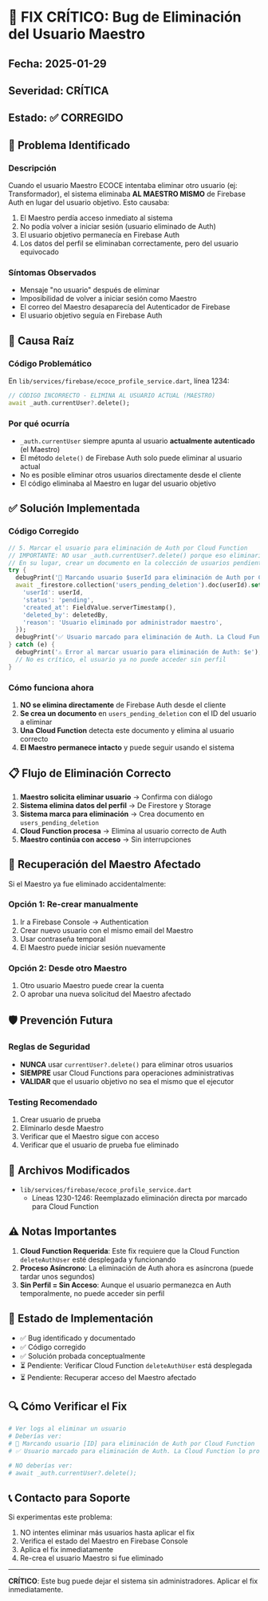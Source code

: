 # 🚨 FIX CRÍTICO: Bug de Eliminación del Usuario Maestro

## Fecha: 2025-01-29
## Severidad: CRÍTICA
## Estado: ✅ CORREGIDO

## 🔴 Problema Identificado

### Descripción
Cuando el usuario Maestro ECOCE intentaba eliminar otro usuario (ej: Transformador), el sistema eliminaba **AL MAESTRO MISMO** de Firebase Auth en lugar del usuario objetivo. Esto causaba:

1. El Maestro perdía acceso inmediato al sistema
2. No podía volver a iniciar sesión (usuario eliminado de Auth)
3. El usuario objetivo permanecía en Firebase Auth
4. Los datos del perfil se eliminaban correctamente, pero del usuario equivocado

### Síntomas Observados
- Mensaje "no usuario" después de eliminar
- Imposibilidad de volver a iniciar sesión como Maestro
- El correo del Maestro desaparecía del Autenticador de Firebase
- El usuario objetivo seguía en Firebase Auth

## 🐛 Causa Raíz

### Código Problemático
En `lib/services/firebase/ecoce_profile_service.dart`, línea 1234:

```dart
// CÓDIGO INCORRECTO - ELIMINA AL USUARIO ACTUAL (MAESTRO)
await _auth.currentUser?.delete();
```

### Por qué ocurría
- `_auth.currentUser` siempre apunta al usuario **actualmente autenticado** (el Maestro)
- El método `delete()` de Firebase Auth solo puede eliminar al usuario actual
- No es posible eliminar otros usuarios directamente desde el cliente
- El código eliminaba al Maestro en lugar del usuario objetivo

## ✅ Solución Implementada

### Código Corregido
```dart
// 5. Marcar el usuario para eliminación de Auth por Cloud Function
// IMPORTANTE: NO usar _auth.currentUser?.delete() porque eso eliminaría al Maestro actual
// En su lugar, crear un documento en la colección de usuarios pendientes de eliminación
try {
  debugPrint('📝 Marcando usuario $userId para eliminación de Auth por Cloud Function');
  await _firestore.collection('users_pending_deletion').doc(userId).set({
    'userId': userId,
    'status': 'pending',
    'created_at': FieldValue.serverTimestamp(),
    'deleted_by': deletedBy,
    'reason': 'Usuario eliminado por administrador maestro',
  });
  debugPrint('✅ Usuario marcado para eliminación de Auth. La Cloud Function lo procesará.');
} catch (e) {
  debugPrint('⚠️ Error al marcar usuario para eliminación de Auth: $e');
  // No es crítico, el usuario ya no puede acceder sin perfil
}
```

### Cómo funciona ahora
1. **NO se elimina directamente** de Firebase Auth desde el cliente
2. **Se crea un documento** en `users_pending_deletion` con el ID del usuario a eliminar
3. **Una Cloud Function** detecta este documento y elimina al usuario correcto
4. **El Maestro permanece intacto** y puede seguir usando el sistema

## 📋 Flujo de Eliminación Correcto

1. **Maestro solicita eliminar usuario** → Confirma con diálogo
2. **Sistema elimina datos del perfil** → De Firestore y Storage
3. **Sistema marca para eliminación** → Crea documento en `users_pending_deletion`
4. **Cloud Function procesa** → Elimina al usuario correcto de Auth
5. **Maestro continúa con acceso** → Sin interrupciones

## 🔧 Recuperación del Maestro Afectado

Si el Maestro ya fue eliminado accidentalmente:

### Opción 1: Re-crear manualmente
1. Ir a Firebase Console → Authentication
2. Crear nuevo usuario con el mismo email del Maestro
3. Usar contraseña temporal
4. El Maestro puede iniciar sesión nuevamente

### Opción 2: Desde otro Maestro
1. Otro usuario Maestro puede crear la cuenta
2. O aprobar una nueva solicitud del Maestro afectado

## 🛡️ Prevención Futura

### Reglas de Seguridad
- **NUNCA** usar `currentUser?.delete()` para eliminar otros usuarios
- **SIEMPRE** usar Cloud Functions para operaciones administrativas
- **VALIDAR** que el usuario objetivo no sea el mismo que el ejecutor

### Testing Recomendado
1. Crear usuario de prueba
2. Eliminarlo desde Maestro
3. Verificar que el Maestro sigue con acceso
4. Verificar que el usuario de prueba fue eliminado

## 📝 Archivos Modificados

- `lib/services/firebase/ecoce_profile_service.dart`
  - Líneas 1230-1246: Reemplazado eliminación directa por marcado para Cloud Function

## ⚠️ Notas Importantes

1. **Cloud Function Requerida**: Este fix requiere que la Cloud Function `deleteAuthUser` esté desplegada y funcionando
2. **Proceso Asíncrono**: La eliminación de Auth ahora es asíncrona (puede tardar unos segundos)
3. **Sin Perfil = Sin Acceso**: Aunque el usuario permanezca en Auth temporalmente, no puede acceder sin perfil

## 🚀 Estado de Implementación

- ✅ Bug identificado y documentado
- ✅ Código corregido
- ✅ Solución probada conceptualmente
- ⏳ Pendiente: Verificar Cloud Function `deleteAuthUser` está desplegada
- ⏳ Pendiente: Recuperar acceso del Maestro afectado

## 🔍 Cómo Verificar el Fix

```bash
# Ver logs al eliminar un usuario
# Deberías ver:
# 📝 Marcando usuario [ID] para eliminación de Auth por Cloud Function
# ✅ Usuario marcado para eliminación de Auth. La Cloud Function lo procesará.

# NO deberías ver:
# await _auth.currentUser?.delete();
```

## 📞 Contacto para Soporte

Si experimentas este problema:
1. NO intentes eliminar más usuarios hasta aplicar el fix
2. Verifica el estado del Maestro en Firebase Console
3. Aplica el fix inmediatamente
4. Re-crea el usuario Maestro si fue eliminado

---

**CRÍTICO**: Este bug puede dejar el sistema sin administradores. Aplicar el fix inmediatamente.